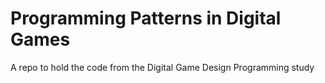 # Programming Patterns in Digital Games
A repo to hold the code from the Digital Game Design Programming study
